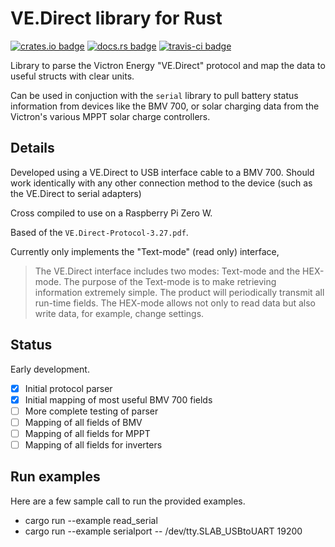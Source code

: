 # VE.Direct library for Rust

[![crates.io badge][crate_badge]][crate]
[![docs.rs badge][docs_badge]][docs]
[![travis-ci badge][ci_badge]][ci]

Library to parse the Victron Energy "VE.Direct" protocol and map the data to useful structs with clear units.

Can be used in conjuction with the `serial` library to pull battery status information from devices like the BMV 700, or solar charging data from the Victron's various MPPT solar charge controllers.

[crate_badge]: https://img.shields.io/crates/v/vedirect
[crate]: https://crates.io/crates/vedirect
[docs]: https://docs.rs/vedirect/
[docs_badge]: https://docs.rs/vedirect/badge.svg
[ci]: https://travis-ci.org/dbr/vedirect-rs
[ci_badge]: https://travis-ci.org/dbr/vedirect-rs.svg?branch=master

## Details

Developed using a VE.Direct to USB interface cable to a BMV 700. Should work identically with any other connection method to the device (such as the VE.Direct to serial adapters)

Cross compiled to use on a Raspberry Pi Zero W.

Based of the `VE.Direct-Protocol-3.27.pdf`.

Currently only implements the "Text-mode" (read only) interface,

> The VE.Direct interface includes two modes: Text-mode and the HEX-mode. The purpose of the Text-mode is to make retrieving information extremely simple. The product will periodically transmit all run-time fields. The HEX-mode allows not only to read data but also write data, for example, change settings.


## Status

Early development.

- [x] Initial protocol parser
- [x] Initial mapping of most useful BMV 700 fields
- [ ] More complete testing of parser
- [ ] Mapping of all fields of BMV
- [ ] Mapping of all fields for MPPT
- [ ] Mapping of all fields for inverters

## Run examples

Here are a few sample call to run the provided examples.

- cargo run --example read_serial
- cargo run --example serialport -- /dev/tty.SLAB_USBtoUART 19200
